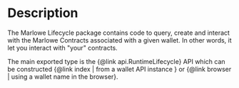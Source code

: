 # Description

The Marlowe Lifecycle package contains code to query, create and interact with the Marlowe Contracts associated with a given wallet. In other words, it let you interact with "your" contracts.


The main exported type is the {@link api.RuntimeLifecycle} API which can be constructed {@link index | from a wallet API instance } or {@link browser | using a wallet name in the browser}.
